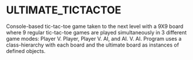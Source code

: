 # ULTIMATE_TICTACTOE
Console-based tic-tac-toe game taken to the next level with a 9X9 board where 9 regular tic-tac-toe games are played simultaneously in 3 different game modes: Player V. Player, Player V. AI, and AI. V. AI. Program uses a class-hierarchy with each board and the ultimate board as instances of defined objects.
